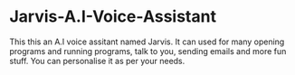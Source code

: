# Jarvis-A.I-Voice-Assistant
This this an A.I voice assitant named Jarvis. It can used for many opening programs and running programs, talk to you, sending emails and more fun stuff. You can personalise it as per your needs.
